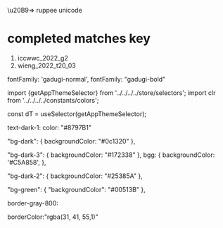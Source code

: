 \u20B9=> ruppee unicode

# completed matches key

1. iccwwc_2022_g2
2. wieng_2022_t20_03

fontFamily: 'gadugi-normal',
fontFamily: "gadugi-bold"

import {getAppThemeSelector} from '../../../../store/selectors';
import clr from '../../../../constants/colors';

const dT = useSelector(getAppThemeSelector);

text-dark-1:
color: "#8797B1"

"bg-dark": {
backgroundColor: "#0c1320"
},

"bg-dark-3": {
backgroundColor: "#172338"
},
bgg: {
backgroundColor: '#C5A858',
},

"bg-dark-2": {
backgroundColor: "#25385A"
},

"bg-green": {
"backgroundColor": "#00513B"
},

border-gray-800:

borderColor:"rgba(31, 41, 55,1)"
